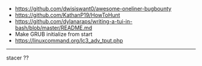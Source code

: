 - https://github.com/dwisiswant0/awesome-oneliner-bugbounty
- https://github.com/KathanP19/HowToHunt
- https://github.com/dylanaraps/writing-a-tui-in-bash/blob/master/README.md
- Make GRUB initialize from start
- https://linuxcommand.org/lc3_adv_tput.php

----
stacer ??


